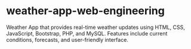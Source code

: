 # weather-app-web-engineering
Weather App that provides real-time weather updates using HTML, CSS, JavaScript, Bootstrap, PHP, and MySQL. Features include current conditions, forecasts, and user-friendly interface.
